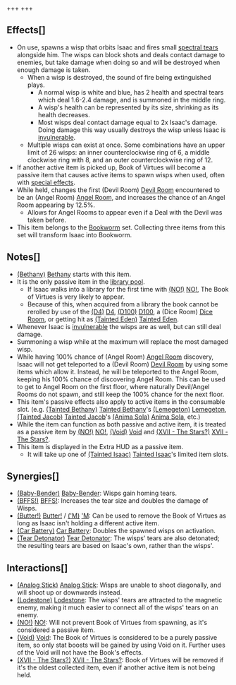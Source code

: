 +++
+++

Effects[]
---------


* On use, spawns a wisp that orbits Isaac and fires small [spectral tears](/wiki/Spectral_tears "Spectral tears") alongside him. The wisps can block shots and deals contact damage to enemies, but take damage when doing so and will be destroyed when enough damage is taken.
	+ When a wisp is destroyed, the sound of fire being extinguished plays.
		- A normal wisp is white and blue, has 2 health and spectral tears which deal 1.6-2.4 damage, and is summoned in the middle ring.
		- A wisp's health can be represented by its size, shrinking as its health decreases.
		- Most wisps deal contact damage equal to 2x Isaac's damage. Doing damage this way usually destroys the wisp unless Isaac is [invulnerable](/wiki/Temporary_Buffs "Temporary Buffs").
	+ Multiple wisps can exist at once. Some combinations have an upper limit of 26 wisps: an inner counterclockwise ring of 6, a middle clockwise ring with 8, and an outer counterclockwise ring of 12.
* If another active item is picked up, Book of Virtues will become a passive item that causes active items to spawn wisps when used, often with [special effects](/wiki/Wisps.xml "Wisps.xml").
* While held, changes the first (Devil Room) [Devil Room](/wiki/Devil_Room "Devil Room") encountered to be an (Angel Room) [Angel Room](/wiki/Angel_Room "Angel Room"), and increases the chance of an Angel Room appearing by 12.5%.
	+ Allows for Angel Rooms to appear even if a Deal with the Devil was taken before.
* This item belongs to the [Bookworm](/wiki/Bookworm "Bookworm") set. Collecting three items from this set will transform Isaac into Bookworm.


Notes[]
-------


* [(Bethany)](/wiki/Bethany "Bethany") [Bethany](/wiki/Bethany "Bethany") starts with this item.
* It is the only passive item in the [library pool](/wiki/Library_(Item_Pool) "Library (Item Pool)").
	+ If Isaac walks into a library for the first time with [(NO!)](/wiki/NO! "NO!") [NO!](/wiki/NO! "NO!"), The Book of Virtues is very likely to appear.
	+ Because of this, when acquired from a library the book cannot be rerolled by use of the [(D4)](/wiki/D4 "D4") [D4](/wiki/D4 "D4"), [(D100)](/wiki/D100 "D100") [D100](/wiki/D100 "D100"), a (Dice Room) [Dice Room](/wiki/Dice_Room "Dice Room"), or getting hit as  [(Tainted Eden)](/wiki/Tainted_Eden "Tainted Eden") [Tainted Eden](/wiki/Tainted_Eden "Tainted Eden").
* Whenever Isaac is [invulnerable](/wiki/Temporary_Buffs "Temporary Buffs") the wisps are as well, but can still deal damage.
* Summoning a wisp while at the maximum will replace the most damaged wisp.
* While having 100% chance of (Angel Room) [Angel Room](/wiki/Angel_Room "Angel Room") discovery, Isaac will not get teleported to a (Devil Room) [Devil Room](/wiki/Devil_Room "Devil Room") by using some items which allow it. Instead, he will be teleported to the Angel Room, keeping his 100% chance of discovering Angel Room. This can be used to get to Angel Room on the first floor, where naturally Devil/Angel Rooms do not spawn, and still keep the 100% chance for the next floor.
* This item's passive effects also apply to active items in the consumable slot. (e.g.  [(Tainted Bethany)](/wiki/Tainted_Bethany "Tainted Bethany") [Tainted Bethany](/wiki/Tainted_Bethany "Tainted Bethany")'s [(Lemegeton)](/wiki/Lemegeton "Lemegeton") [Lemegeton](/wiki/Lemegeton "Lemegeton"),  [(Tainted Jacob)](/wiki/Tainted_Jacob "Tainted Jacob") [Tainted Jacob](/wiki/Tainted_Jacob "Tainted Jacob")'s [(Anima Sola)](/wiki/Anima_Sola "Anima Sola") [Anima Sola](/wiki/Anima_Sola "Anima Sola"), etc.)
* While the item can function as both passive and active item, it is treated as a passive item by [(NO!)](/wiki/NO! "NO!") [NO!](/wiki/NO! "NO!"), [(Void)](/wiki/Void "Void") [Void](/wiki/Void "Void") and [(XVII - The Stars?)](/wiki/Cards_and_Runes "XVII - The Stars?") [XVII - The Stars?](/wiki/Cards_and_Runes "Cards and Runes").
* This item is displayed in the Extra HUD as a passive item.
	+ It will take up one of  [(Tainted Isaac)](/wiki/Tainted_Isaac "Tainted Isaac") [Tainted Isaac](/wiki/Tainted_Isaac "Tainted Isaac")'s limited item slots.


Synergies[]
-----------


* [(Baby-Bender)](/wiki/Baby-Bender "Baby-Bender") [Baby-Bender](/wiki/Baby-Bender "Baby-Bender"): Wisps gain homing tears.
* [(BFFS!)](/wiki/BFFS! "BFFS!") [BFFS!](/wiki/BFFS! "BFFS!"): Increases the tear size and doubles the damage of Wisps.
* [(Butter!)](/wiki/Butter! "Butter!") [Butter!](/wiki/Butter! "Butter!") / [('M)](/wiki/%27M "'M") ['M](/wiki/%27M "'M"): Can be used to remove the Book of Virtues as long as Isaac isn't holding a different active item.
* [(Car Battery)](/wiki/Car_Battery "Car Battery") [Car Battery](/wiki/Car_Battery "Car Battery"): Doubles the spawned wisps on activation.
* [(Tear Detonator)](/wiki/Tear_Detonator "Tear Detonator") [Tear Detonator](/wiki/Tear_Detonator "Tear Detonator"): The wisps' tears are also detonated; the resulting tears are based on Isaac's own, rather than the wisps'.


Interactions[]
--------------


* [(Analog Stick)](/wiki/Analog_Stick "Analog Stick") [Analog Stick](/wiki/Analog_Stick "Analog Stick"): Wisps are unable to shoot diagonally, and will shoot up or downwards instead.
* [(Lodestone)](/wiki/Lodestone "Lodestone") [Lodestone](/wiki/Lodestone "Lodestone"): The wisps' tears are attracted to the magnetic enemy, making it much easier to connect all of the wisps' tears on an enemy.
* [(NO!)](/wiki/NO! "NO!") [NO!](/wiki/NO! "NO!"): Will not prevent Book of Virtues from spawning, as it's considered a passive item.
* [(Void)](/wiki/Void "Void") [Void](/wiki/Void "Void"): The Book of Virtues is considered to be a purely passive item, so only stat boosts will be gained by using Void on it. Further uses of the Void will not have the Book's effects.
* [(XVII - The Stars?)](/wiki/Cards_and_Runes "XVII - The Stars?") [XVII - The Stars?](/wiki/Cards_and_Runes "Cards and Runes"): Book of Virtues will be removed if it's the oldest collected item, even if another active item is not being held.


